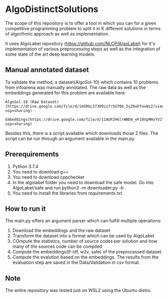 # AlgoDistinctSolutions

The scope of this repository is to offer a tool in which you can for a given competitive programming problem to split it in K different solutions in terms of algorthmic approach as well as implementation.

It uses AlgoLabel repository (https://github.com/NLCP/AlgoLabel) for it's implementation of various preprocessing steps as well as the integration of some state of the art deep learning models.

## Manual annotated dataset
To validate the method, a dataset(AlgoSol-10) which contains 10 problems from infoarena was manually annotated. The raw data as well as the embeddings generated for this problem are available here:

    AlgoSol-10 (Raw Dataset) (https://drive.google.com/file/d/1mSRGL57389is7r5U70b_5yZ6whTeuWz2/view?usp=sharing)

    Embeddings(https://drive.google.com/file/d/11AUF2HklrWND4_eF18VpMHvYVJTCTyOv/view?usp=sharing)

Besides this, there is a script available which downloads those 2 files. The script can be run through an argument available in the main.py.

## Prerequirements
1. Python 3.7.4
2. You need to download g++
3. You need to download cppchecker
4. In the algolabel folder you need to download the safe model. Go into AlgoLabel/safe and run python3 -m downloader.py -b .
5. You need to install the libraries from requirements.txt. 

## How to run it

The main.py offers an argument parser which can fulfill multiple operations:
1. Download the embeddings and the raw dataset
2. Transform the dataset into a format which can be used by AlgoLabel
3. COmpute the statistics, number of source codes per solution and how many of the sources code can be compiled
3. Compute the embeddings(tf-idf, w2v, safe) of the preprocessed dataset.
4. Compute the evalution based on the embeddings. The results from the evaluation step are saved in the Data/Validation in csv format.

## Note
The entire repository was tested just on WSL2 using the Ubuntu distro. 






